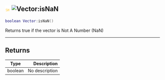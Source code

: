 ## ![shared](../../.gitbook/assets/shared.png) ![Vector](./readme/vector "mention"):isNaN

```lua
boolean Vector:isNaN()
```

Returns true if the vector is Not A Number (NaN)

------
## Returns

| Type   | Description |
| ------ | ----------: |
| boolean | No description |

